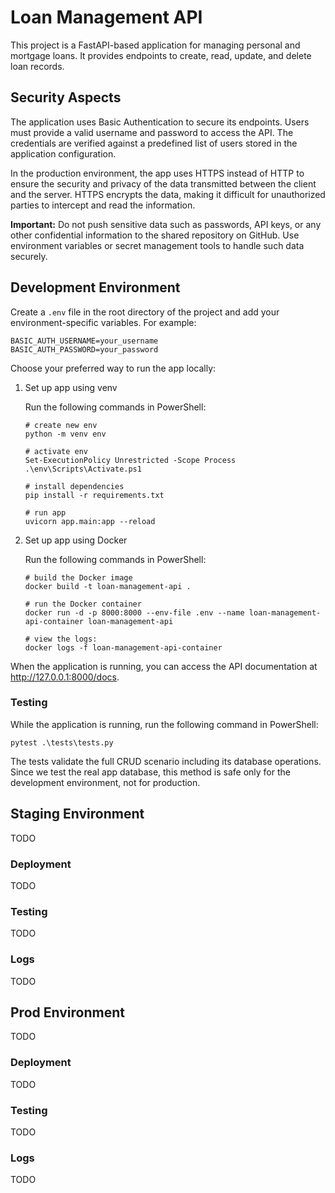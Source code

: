 # Loan Management API

This project is a FastAPI-based application for managing personal and mortgage loans. It provides endpoints to create, read, update, and delete loan records.

## Security Aspects

The application uses Basic Authentication to secure its endpoints. Users must provide a valid username and password to access the API. The credentials are verified against a predefined list of users stored in the application configuration.

In the production environment, the app uses HTTPS instead of HTTP to ensure the security and privacy of the data transmitted between the client and the server. HTTPS encrypts the data, making it difficult for unauthorized parties to intercept and read the information.

**Important:** Do not push sensitive data such as passwords, API keys, or any other confidential information to the shared repository on GitHub. Use environment variables or secret management tools to handle such data securely.

## Development Environment

Create a `.env` file in the root directory of the project and add your environment-specific variables. For example:
```
BASIC_AUTH_USERNAME=your_username 
BASIC_AUTH_PASSWORD=your_password
```
Choose your preferred way to run the app locally:

1. Set up app using venv

    Run the following commands in PowerShell:
    ```
    # create new env
    python -m venv env

    # activate env
    Set-ExecutionPolicy Unrestricted -Scope Process
    .\env\Scripts\Activate.ps1

    # install dependencies
    pip install -r requirements.txt

    # run app
    uvicorn app.main:app --reload
    ```
2. Set up app using Docker

    Run the following commands in PowerShell:
    ```
    # build the Docker image
    docker build -t loan-management-api .

    # run the Docker container
    docker run -d -p 8000:8000 --env-file .env --name loan-management-api-container loan-management-api

    # view the logs:
    docker logs -f loan-management-api-container
    ```
When the application is running, you can access the API documentation at http://127.0.0.1:8000/docs.

### Testing

While the application is running, run the following command in PowerShell: 
```
pytest .\tests\tests.py
```
The tests validate the full CRUD scenario including its database operations. Since we test the real app database, this method is safe only for the development environment, not for production.

## Staging Environment

TODO

### Deployment

TODO

### Testing

TODO

### Logs

TODO

## Prod Environment

TODO

### Deployment

TODO

### Testing

TODO

### Logs

TODO